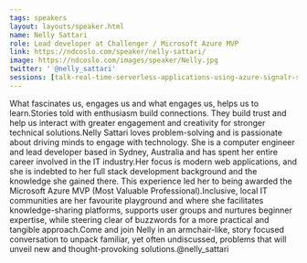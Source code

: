 ```yaml
---
tags: speakers
layout: layouts/speaker.html
name: Nelly Sattari
role: Lead developer at Challenger / Microsoft Azure MVP
link: https://ndcoslo.com/speaker/nelly-sattari/
image: https://ndcoslo.com/images/speaker/Nelly.jpg
twitter: ' @nelly_sattari'
sessions: [talk-real-time-serverless-applications-using-azure-signalr-service]
---
```

What fascinates us, engages us and what engages us, helps us to learn.Stories told with enthusiasm build connections. They build trust and help us interact with greater engagement and creativity for stronger technical solutions.Nelly Sattari loves problem-solving and is passionate about driving minds to engage with technology. She is a computer engineer and lead developer based in Sydney, Australia and has spent her entire career involved in the IT industry.Her focus is modern web applications, and she is indebted to her full stack development background and the knowledge she gained there. This experience led her to being awarded the Microsoft Azure MVP (Most Valuable Professional).Inclusive, local IT communities are her favourite playground and where she facilitates knowledge-sharing platforms, supports user groups and nurtures beginner expertise, while steering clear of buzzwords for a more practical and tangible approach.Come and join Nelly in an armchair-like, story focused conversation to unpack familiar, yet often undiscussed, problems that will unveil new and thought-provoking solutions.@nelly_sattari
